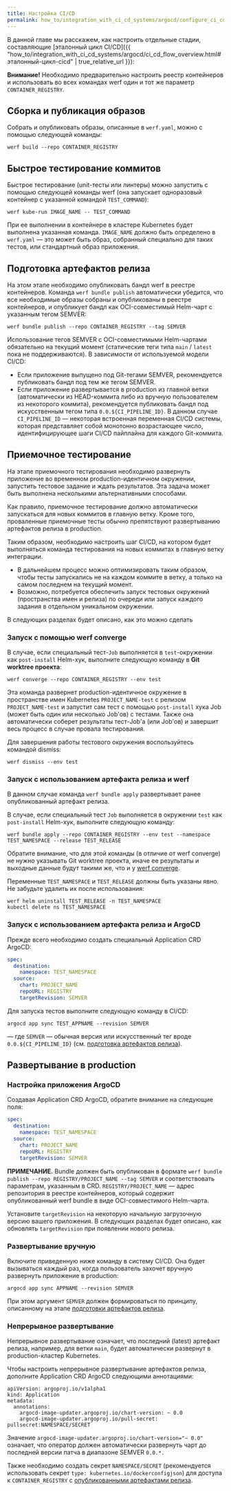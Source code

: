 ```yaml
---
title: Настройка CI/CD
permalink: how_to/integration_with_ci_cd_systems/argocd/configure_ci_cd.html
---
```


В данной главе мы расскажем, как настроить отдельные стадии, составляющие [эталонный цикл CI/CD]({{ "how_to/integration_with_ci_cd_systems/argocd/ci_cd_flow_overview.html#эталонный-цикл-cicd" | true_relative_url }}):

**Внимание!** Необходимо предварительно настроить реестр контейнеров и использовать во всех командах werf один и тот же параметр `CONTAINER_REGISTRY`. 

## Сборка и публикация образов

Собрать и опубликовать образы, описанные в `werf.yaml`, можно с помощью следующей команды:

```shell
werf build --repo CONTAINER_REGISTRY
```

## Быстрое тестирование коммитов

Быстрое тестирование (unit-тесты или линтеры) можно запустить с помощью следующей команды werf (она запускает одноразовый контейнер с указанной командой `TEST_COMMAND`):

```shell
werf kube-run IMAGE_NAME -- TEST_COMMAND
```

При ее выполнении в контейнере в кластере Kubernetes будет выполнена указанная команда. `IMAGE_NAME` должно быть определено в `werf.yaml` — это может быть образ, собранный специально для таких тестов, или стандартный образ приложения.

## Подготовка артефактов релиза

На этом этапе необходимо опубликовать бандл werf в реестре контейнеров. Команда `werf bundle publish` автоматически убедится, что все необходимые образы собраны и опубликованы в реестре контейнеров, и опубликует бандл как OCI-совместимый Helm-чарт с указанным тегом SEMVER:

```shell
werf bundle publish --repo CONTAINER_REGISTRY --tag SEMVER
```

Использование тегов SEMVER с OCI-совместимыми Helm-чартами обязательно на текущий момент (статические теги типа `main` / `latest` пока не поддерживаются). В зависимости от используемой модели CI/CD:

* Если приложение выпущено под Git-тегами SEMVER, рекомендуется публиковать бандл под тем же тегом SEMVER.
* Если приложение развертывается в production из главной ветки (автоматически из HEAD-коммита либо из вручную пользователем из некоторого коммита), рекомендуется публиковать бандл под искусственным тегом типа `0.0.${CI_PIPELINE_ID}`. В данном случае `CI_PIPELINE_ID` — некоторая встроенная переменная CI/CD системы, которая представляет собой монотонно возрастающее число, идентифицирующее шаги CI/CD пайплайна для каждого Git-коммита.

## Приемочное тестирование

На этапе приемочного тестирования необходимо развернуть приложение во временном production-идентичном окружении, запустить тестовое задание и ждать результатов. Эта задача может быть выполнена несколькими альтернативными способами.

Как правило, приемочное тестирование должно автоматически запускаться для новых коммитов в главную ветку. Кроме того, проваленные приемочные тесты обычно препятствуют развертыванию артефактов релиза в production.

Таким образом, необходимо настроить шаг CI/CD, на котором будет выполняться команда тестирования на новых коммитах в главную ветку интеграции.

* В дальнейшем процесс можно оптимизировать таким образом, чтобы тесты запускались не на каждом коммите в ветку, а только на самом последнем на текущий момент.
* Возможно, потребуется обеспечить запуск тестовых окружений (пространства имен и релиза) по очереди или запуск каждого задания в отдельном уникальном окружении.

В следующих разделах будет описано, как это можно сделать

### Запуск с помощью werf converge

В случае, если специальный тест-`Job` выполняется в `test`-окружении как `post-install` Helm-хук, выполните следующую команду в **Git worktree проекта**:

```shell
werf converge --repo CONTAINER_REGISTRY --env test
```

Эта команда развернет production-идентичное окружение в пространстве имен Kubernetes `PROJECT_NAME-test` с релизом `PROJECT_NAME-test` и запустит сам тест с помощью `post-install` хука Job (может быть один или несколько Job'ов) с тестами. Также она автоматически соберет результаты тест-Job'а (или Job'ов) и завершит весь процесс в случае провала тестирования.

Для завершения работы тестового окружения воспользуйтесь командой dismiss:

```shell
werf dismiss --env test
```

### Запуск с использованием артефакта релиза и werf

В данном случае команда `werf bundle apply` развертывает ранее опубликованный артефакт релиза. 

В случае, если специальный тест `Job` выполняется в окружении `test` как `post-install` Helm-хук, выполните следующую команду:

```shell
werf bundle apply --repo CONTAINER_REGISTRY --env test --namespace TEST_NAMESPACE --release TEST_RELEASE
```

Обратите внимание, что для этой команды (в отличие от werf converge) не нужно указывать Git worktree проекта, иначе ее результаты и выходные данные будут такими же, что и у [werf converge](#запуск-с-помощью-werf-converge).

Переменные `TEST_NAMESPACE` и `TEST_RELEASE` должны быть указаны явно. Не забудьте удалить их после использования:

```shell
werf helm uninstall TEST_RELEASE -n TEST_NAMESPACE
kubectl delete ns TEST_NAMESPACE
```

### Запуск с использованием артефакта релиза и ArgoCD

Прежде всего необходимо создать специальный Application CRD ArgoCD:

```yaml
spec:
  destination:
    namespace: TEST_NAMESPACE
  source:
    chart: PROJECT_NAME
    repoURL: REGISTRY
    targetRevision: SEMVER
```

Для запуска тестов выполните следующую команду в CI/CD:

```
argocd app sync TEST_APPNAME --revision SEMVER
```

— где `SEMVER` — обычная версия или искусственный тег вроде `0.0.${CI_PIPELINE_ID}` (см. [подготовка артефактов релиза](#подготовка-артефактов-релиза)).

## Развертывание в production

### Настройка приложения ArgoCD

Создавая Application CRD ArgoCD, обратите внимание на следующие поля:

```yaml
spec:
  destination:
    namespace: TEST_NAMESPACE
  source:
    chart: PROJECT_NAME
    repoURL: REGISTRY
    targetRevision: SEMVER
```

**ПРИМЕЧАНИЕ.** Bundle должен быть опубликован в формате `werf bundle publish --repo REGISTRY/PROJECT_NAME --tag SEMVER` и соответствовать параметрам, указанным в CRD. `REGISTRY/PROJECT_NAME` — адрес репозитория в реестре контейнеров, который содержит опубликованный werf bundle в виде OCI-совместимого Helm-чарта.

Установите `targetRevision` на некоторую начальную загрузочную версию вашего приложения. В следующих разделах будет описано, как обновлять `targetRevision` при появлении нового релиза.

### Развертывание вручную

Включите приведенную ниже команду в систему CI/CD. Она будет вызываться каждый раз, когда пользователь захочет вручную развернуть приложение в production:

```shell
argocd app sync APPNAME --revision SEMVER
```

При этом аргумент `SEMVER` должен формироваться по принципу, описанному на этапе [подготовки артефактов релиза](#подготовка-артефактов-релиза).

### Непрерывное развертывание

Непрерывное развертывание означает, что последний (latest) артефакт релиза, например, для ветки `main`, будет автоматически развернут в production-кластер Kubernetes.

Чтобы настроить непрерывное развертывание артефактов релиза, дополните Application CRD ArgoCD следующими аннотациями:

```
apiVersion: argoproj.io/v1alpha1
kind: Application
metadata:
  annotations:
    argocd-image-updater.argoproj.io/chart-version: ~ 0.0
    argocd-image-updater.argoproj.io/pull-secret: pullsecret:NAMESPACE/SECRET
```

Значение `argocd-image-updater.argoproj.io/chart-version="~ 0.0"` означает, что оператор должен автоматически развернуть чарт до последней версии патча в диапазоне SEMVER `0.0.*.`

Также необходимо создать секрет `NAMESPACE/SECRET` (рекомендуется использовать секрет `type: kubernetes.io/dockerconfigjson`) для доступа к `CONTAINER_REGISTRY` с [опубликованными артефактами релиза](#подготовка-артефактов-релиза).
